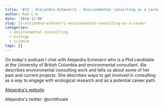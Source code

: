```yaml
---
title: '#13 - Alejandra Echeverri - Environmental consulting as a career'
author: Rob C-O
date: '2018-12-06'
slug: 13-alejandra-echeverri-environmental-consulting-as-a-career
categories:
  - environmental consuilting
  - ecology
  - science
tags: []
---
```


On today's podcast I chat with Alejandra Echeverri who is a Phd candidate at the University of British Columbia and environmental consultant.  Ale describes environmental consulting work and tells us about some of her past and current projects.  She describes ways to get involved in consulting as a way to engage with ecological research and as a potential career path.
 
[Alejandra's website](https://alejandraecheverriochoa.wordpress.com/)

Alejandra's twitter: @ornithoale